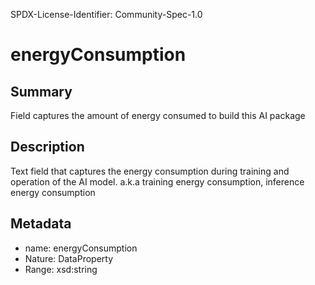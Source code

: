 SPDX-License-Identifier: Community-Spec-1.0

# energyConsumption

## Summary

Field captures the amount of energy consumed to build this AI package 

## Description

Text field that captures the energy consumption during training and operation of the AI model. a.k.a training energy consumption, inference energy consumption

## Metadata

- name: energyConsumption
- Nature: DataProperty
- Range: xsd:string
